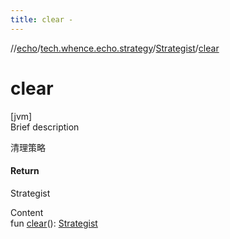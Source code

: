 ```yaml
---
title: clear -
---
```

//[echo](../../index.md)/[tech.whence.echo.strategy](../index.md)/[Strategist](index.md)/[clear](clear.md)



# clear  
[jvm]  
Brief description  


清理策略



#### Return  


Strategist

  
Content  
fun [clear](clear.md)(): [Strategist](index.md)  



